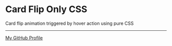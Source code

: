 # Card Flip Only CSS

Card flip animation triggered by hover action using pure CSS

---
[My GitHub Profile](https://github.com/skwirowski "Paweł Skwirowski GitHub")


